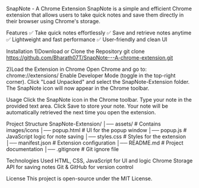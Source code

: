 SnapNote - A Chrome Extension
SnapNote is a simple and efficient Chrome extension that allows users to take quick notes and save them directly in their browser using Chrome's storage.

Features
✅ Take quick notes effortlessly
✅ Save and retrieve notes anytime
✅ Lightweight and fast performance
✅ User-friendly and clean UI

Installation
1)Download or Clone the Repository
git clone https://github.com/Bharath07T/SnapNote---A-chrome-extension.git

2)Load the Extension in Chrome
Open Chrome and go to:
chrome://extensions/
Enable Developer Mode (toggle in the top-right corner).
Click "Load Unpacked" and select the SnapNote-Extension folder.
The SnapNote icon will now appear in the Chrome toolbar.

Usage
Click the SnapNote icon in the Chrome toolbar.
Type your note in the provided text area.
Click Save to store your note.
Your note will be automatically retrieved the next time you open the extension.

Project Structure
SnapNote-Extension/
│── assets/              # Contains images/icons
│── popup.html           # UI for the popup window
│── popup.js             # JavaScript logic for note saving
│── styles.css           # Styles for the extension
│── manifest.json        # Extension configuration
│── README.md            # Project documentation
│── .gitignore           # Git ignore file

Technologies Used
HTML, CSS, JavaScript for UI and logic
Chrome Storage API for saving notes
Git & GitHub for version control

License
This project is open-source under the MIT License.

